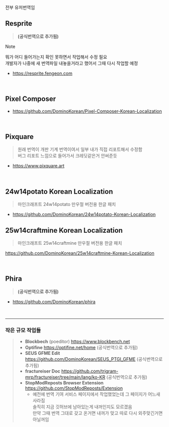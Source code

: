 전부 유저번역임

## Resprite
> **(공식번역으로 추가됨)**  

> [!NOTE]
> 뭐가 어디 들어가는지 확인 못하면서 작업해서 수정 필요  
> 개발자가 나중에 새 번역파일 내놓을거라고 했어서 그때 다시 작업할 예정

- https://resprite.fengeon.com

<br>

## Pixel Composer
* https://github.com/DominoKorean/Pixel-Composer-Korean-Localization

<br>

## Pixquare
> 원래 번역이 개판 기계 번역이여서 일부 내가 직접 리포트해서 수정함  
> 버그 리포트 느낌으로 들어가서 크레딧같은거 안써준듯

* https://www.pixquare.art

<br>

## 24w14potato Korean Localization

> 마인크래프트 24w14potato 만우절 버전용 한글 패치

* https://github.com/DominoKorean/24w14potato-Korean-Localization

## 25w14craftmine Korean Localization

> 마인크래프트 25w14craftmine 만우절 버전용 한글 패치
> 
https://github.com/DominoKorean/25w14craftmine-Korean-Localization

<br>

## Phira
> **(공식번역으로 추가됨)**
* https://github.com/DominoKorean/phira

<br>

---
### 작은 규모 작업들

> - **Blockbech** (poeditor) https://www.blockbench.net  
> - **Optifine** https://optifine.net/home (공식번역으로 추가됨)
> - **SEUS GFME Edit** https://github.com/DominoKorean/SEUS_PTGI_GFME  (공식번역으로 추가됨)
> - **fractureiser Doc** https://github.com/trigram-mrp/fractureiser/tree/main/lang/ko-KR (공식번역으로 추가됨)
> - **StopModReposts Browser Extension** https://github.com/StopModReposts/Extension
>   - 예전에 번역 기여 서비스 페이지에서 작업했었는데 그 페이지가 어느새 사라짐  
>     솔직히 지금 깃허브에 남아있는게 내꺼인지도 모르겠음  
>     만약 그때 번역 그대로 갖고 온거면 내꺼가 맞고 따로 다시 외주맞긴거면 아닐꺼임